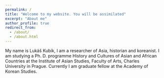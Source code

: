 ```yaml
---
permalink: /
title: "Welcome to my website. You will be assimilated"
excerpt: "About me"
author_profile: true
redirect_from: 
  - /about/
  - /about.html
---
```


My name is Lukáš Kubík, I am a researcher of Asia, historian and koreanist. I am studying a Ph. D. programme History and Cultures of Asian and African Countries at the Institute of Asian Studies, Faculty of Arts, Charles University in Prague. Currently I am graduate fellow at the Academy of Korean Studies. 

